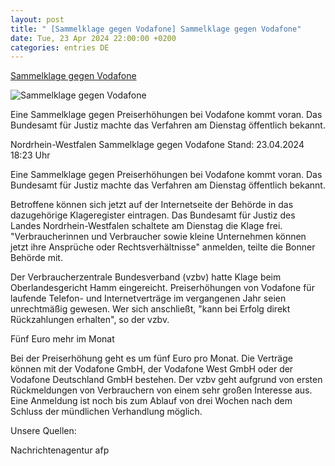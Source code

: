 ```yaml
---
layout: post
title: " [Sammelklage gegen Vodafone] Sammelklage gegen Vodafone"
date: Tue, 23 Apr 2024 22:00:00 +0200
categories: entries DE
---
```

[Sammelklage gegen Vodafone](https://www.tagesschau.de/inland/regional/nordrheinwestfalen/wdr-sammelklage-gegen-vodafone-100.html)

![Sammelklage gegen Vodafone](https://images.tagesschau.de/image/437ffafc-284e-4ff6-83b4-21b4fa97011f/AAABjwxM8_k/AAABjwnlFvA/16x9-1280/wdr-vodafone-konzernzentrale-in-duesseldorf-100.jpg)

Eine Sammelklage gegen Preiserhöhungen bei Vodafone kommt voran. Das Bundesamt für Justiz machte das Verfahren am Dienstag öffentlich bekannt.

Nordrhein-Westfalen Sammelklage gegen Vodafone Stand: 23.04.2024 18:23 Uhr

Eine Sammelklage gegen Preiserhöhungen bei Vodafone kommt voran. Das Bundesamt für Justiz machte das Verfahren am Dienstag öffentlich bekannt.

Betroffene können sich jetzt auf der Internetseite der Behörde in das dazugehörige Klageregister eintragen. Das Bundesamt für Justiz des Landes Nordrhein-Westfalen schaltete am Dienstag die Klage frei. "Verbraucherinnen und Verbraucher sowie kleine Unternehmen können jetzt ihre Ansprüche oder Rechtsverhältnisse" anmelden, teilte die Bonner Behörde mit.

Der Verbraucherzentrale Bundesverband (vzbv) hatte Klage beim Oberlandesgericht Hamm eingereicht. Preiserhöhungen von Vodafone für laufende Telefon- und Internetverträge im vergangenen Jahr seien unrechtmäßig gewesen. Wer sich anschließt, "kann bei Erfolg direkt Rückzahlungen erhalten", so der vzbv.

Fünf Euro mehr im Monat

Bei der Preiserhöhung geht es um fünf Euro pro Monat. Die Verträge können mit der Vodafone GmbH, der Vodafone West GmbH oder der Vodafone Deutschland GmbH bestehen. Der vzbv geht aufgrund von ersten Rückmeldungen von Verbrauchern von einem sehr großen Interesse aus. Eine Anmeldung ist noch bis zum Ablauf von drei Wochen nach dem Schluss der mündlichen Verhandlung möglich.

Unsere Quellen:



Nachrichtenagentur afp

